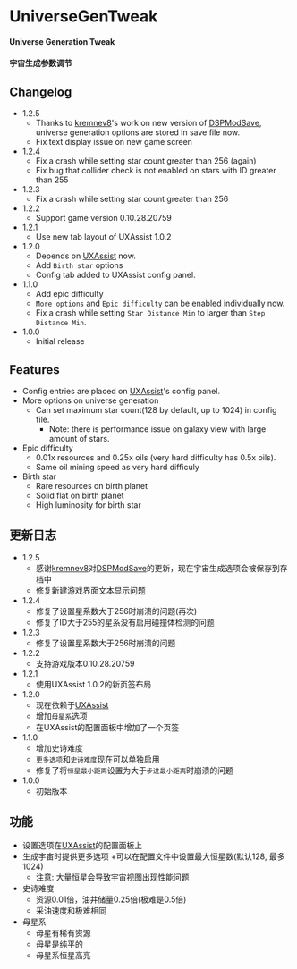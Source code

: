 # UniverseGenTweak

#### Universe Generation Tweak
#### 宇宙生成参数调节

## Changelog
* 1.2.5
  + Thanks to [kremnev8](https://github.com/kremnev8)'s work on new version of [DSPModSave](https://dsp.thunderstore.io/package/CommonAPI/DSPModSave/), universe generation options are stored in save file now.
  + Fix text display issue on new game screen
* 1.2.4
  + Fix a crash while setting star count greater than 256 (again)
  + Fix bug that collider check is not enabled on stars with ID greater than 255
* 1.2.3
  + Fix a crash while setting star count greater than 256
* 1.2.2
  + Support game version 0.10.28.20759
* 1.2.1
  + Use new tab layout of UXAssist 1.0.2
* 1.2.0
  + Depends on [UXAssist](https://dsp.thunderstore.io/package/soarqin/UXAssist/) now.
  + Add `Birth star` options
  + Config tab added to UXAssist config panel.
* 1.1.0
  + Add epic difficulty
  + `More options` and `Epic difficulty` can be enabled individually now.
  + Fix a crash while setting `Star Distance Min` to larger than `Step Distance Min`.
* 1.0.0
  + Initial release

## Features
* Config entries are placed on [UXAssist](https://dsp.thunderstore.io/package/soarqin/UXAssist/)'s config panel.
* More options on universe generation
  + Can set maximum star count(128 by default, up to 1024) in config file.
    - Note: there is performance issue on galaxy view with large amount of stars.
* Epic difficulty
  * 0.01x resources and 0.25x oils (very hard difficulty has 0.5x oils).
  * Same oil mining speed as very hard difficuly
* Birth star
  * Rare resources on birth planet
  * Solid flat on birth planet
  * High luminosity for birth star

## 更新日志
* 1.2.5
  + 感谢[kremnev8](https://github.com/kremnev8)对[DSPModSave](https://dsp.thunderstore.io/package/CommonAPI/DSPModSave/)的更新，现在宇宙生成选项会被保存到存档中
  + 修复新建游戏界面文本显示问题
* 1.2.4
  + 修复了设置星系数大于256时崩溃的问题(再次)
  + 修复了ID大于255的星系没有启用碰撞体检测的问题
* 1.2.3
  + 修复了设置星系数大于256时崩溃的问题
* 1.2.2
  + 支持游戏版本0.10.28.20759
* 1.2.1
  + 使用UXAssist 1.0.2的新页签布局
* 1.2.0
  + 现在依赖于[UXAssist](https://dsp.thunderstore.io/package/soarqin/UXAssist/)
  + 增加`母星系`选项
  + 在UXAssist的配置面板中增加了一个页签
* 1.1.0
  + 增加史诗难度
  + `更多选项`和`史诗难度`现在可以单独启用
  + 修复了将`恒星最小距离`设置为大于`步进最小距离`时崩溃的问题
* 1.0.0
  + 初始版本

## 功能
* 设置选项在[UXAssist](https://dsp.thunderstore.io/package/soarqin/UXAssist/)的配置面板上
* 生成宇宙时提供更多选项
  +可以在配置文件中设置最大恒星数(默认128, 最多1024)
    - 注意: 大量恒星会导致宇宙视图出现性能问题
* 史诗难度
  * 资源0.01倍，油井储量0.25倍(极难是0.5倍)
  * 采油速度和极难相同
* 母星系
  * 母星有稀有资源
  * 母星是纯平的
  * 母星系恒星高亮
